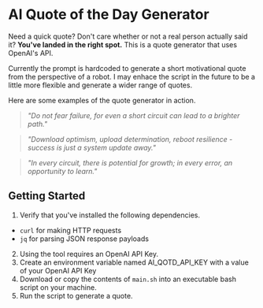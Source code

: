 # AI Quote of the Day Generator

Need a quick quote? Don't care whether or not a real person actually said it? **You've landed in the right spot.** This is a quote generator that uses OpenAI's API.

Currently the prompt is hardcoded to generate a short motivational quote from the perspective of a robot. I may enhace the script in the future to be a little more flexible and generate a wider range of quotes.

Here are some examples of the quote generator in action.

> _"Do not fear failure, for even a short circuit can lead to a brighter path."_

> _"Download optimism, upload determination, reboot resilience - success is just a system update away."_

> _"In every circuit, there is potential for growth; in every error, an opportunity to learn."_

## Getting Started

1. Verify that you've installed the following dependencies.
  - `curl` for making HTTP requests
  - `jq` for parsing JSON response payloads
2. Using the tool requires an OpenAI API Key.
3. Create an environment variable named AI_QOTD_API_KEY with a value of your OpenAI API Key
4. Download or copy the contents of `main.sh` into an executable bash script on your machine.
5. Run the script to generate a quote.
